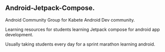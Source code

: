 ## Android-Jetpack-Compose.

Android Community Group for Kabete Android Dev community.

Learning resources for students learning Jetpack compose for android app development.



Usually taking students every day for a sprint marathon learning android. 


